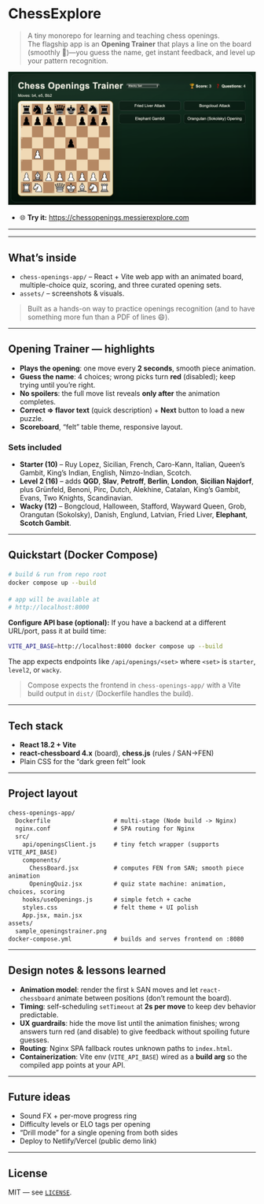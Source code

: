 # ChessExplore

> A tiny monorepo for learning and teaching chess openings.  
> The flagship app is an **Opening Trainer** that plays a line on the board (smoothly 🧈)—you guess the name, get instant feedback, and level up your pattern recognition.

<p align="center">
  <img src="assets/sample_openingstrainer.png" alt="Chess Openings Trainer screenshot" width="720" />
</p>


- 🌐 **Try it:** https://chessopenings.messierexplore.com


---

---

## What’s inside

- `chess-openings-app/` – React + Vite web app with an animated board, multiple-choice quiz, scoring, and three curated opening sets.
- `assets/` – screenshots & visuals.

> Built as a hands-on way to practice openings recognition (and to have something more fun than a PDF of lines 😄).

---

## Opening Trainer — highlights

- **Plays the opening**: one move every **2 seconds**, smooth piece animation.
- **Guess the name**: 4 choices; wrong picks turn **red** (disabled); keep trying until you’re right.
- **No spoilers**: the full move list reveals **only after** the animation completes.
- **Correct ⇒ flavor text** (quick description) + **Next** button to load a new puzzle.
- **Scoreboard**, “felt” table theme, responsive layout.

### Sets included

- **Starter (10)** – Ruy Lopez, Sicilian, French, Caro-Kann, Italian, Queen’s Gambit, King’s Indian, English, Nimzo-Indian, Scotch.  
- **Level 2 (16)** – adds **QGD**, **Slav**, **Petroff**, **Berlin**, **London**, **Sicilian Najdorf**, plus Grünfeld, Benoni, Pirc, Dutch, Alekhine, Catalan, King’s Gambit, Evans, Two Knights, Scandinavian.  
- **Wacky (12)** – Bongcloud, Halloween, Stafford, Wayward Queen, Grob, Orangutan (Sokolsky), Danish, Englund, Latvian, Fried Liver, **Elephant**, **Scotch Gambit**.

---

## Quickstart (Docker Compose)

```bash
# build & run from repo root
docker compose up --build

# app will be available at
# http://localhost:8000
```

**Configure API base (optional):** If you have a backend at a different URL/port, pass it at build time:

```bash
VITE_API_BASE=http://localhost:8000 docker compose up --build
```

The app expects endpoints like `/api/openings/<set>` where `<set>` is `starter`, `level2`, or `wacky`.

> Compose expects the frontend in `chess-openings-app/` with a Vite build output in `dist/` (Dockerfile handles the build).

---

## Tech stack

- **React 18.2 + Vite**
- **react-chessboard 4.x** (board), **chess.js** (rules / SAN→FEN)
- Plain CSS for the “dark green felt” look

---

## Project layout

```
chess-openings-app/
  Dockerfile                  # multi-stage (Node build -> Nginx)
  nginx.conf                  # SPA routing for Nginx
  src/
    api/openingsClient.js     # tiny fetch wrapper (supports VITE_API_BASE)
    components/
      ChessBoard.jsx          # computes FEN from SAN; smooth piece animation
      OpeningQuiz.jsx         # quiz state machine: animation, choices, scoring
    hooks/useOpenings.js      # simple fetch + cache
    styles.css                # felt theme + UI polish
    App.jsx, main.jsx
assets/
  sample_openingstrainer.png
docker-compose.yml            # builds and serves frontend on :8080
```

---

## Design notes & lessons learned

- **Animation model**: render the first `k` SAN moves and let `react-chessboard` animate between positions (don’t remount the board).
- **Timing**: self-scheduling `setTimeout` at **2s per move** to keep dev behavior predictable.
- **UX guardrails**: hide the move list until the animation finishes; wrong answers turn red (and disable) to give feedback without spoiling future guesses.
- **Routing**: Nginx SPA fallback routes unknown paths to `index.html`.
- **Containerization**: Vite env (`VITE_API_BASE`) wired as a **build arg** so the compiled app points at your API.

---

## Future ideas

- Sound FX + per-move progress ring  
- Difficulty levels or ELO tags per opening  
- “Drill mode” for a single opening from both sides  
- Deploy to Netlify/Vercel (public demo link)

---

## License

MIT — see [`LICENSE`](LICENSE).

